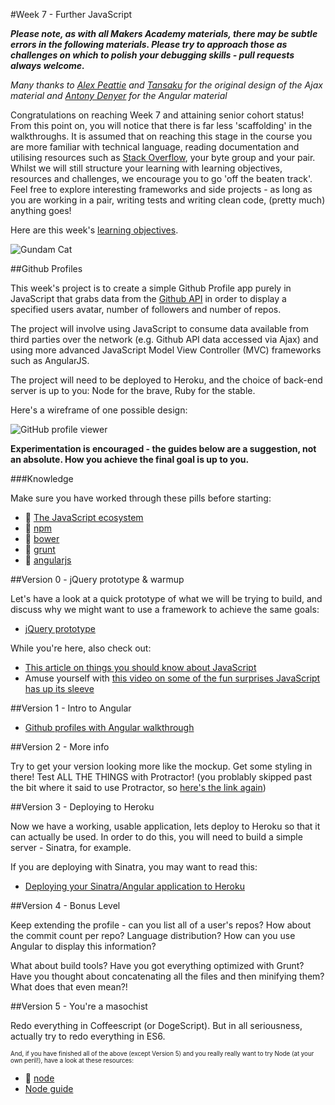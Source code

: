 #Week 7 - Further JavaScript

***Please note, as with all Makers Academy materials, there may be subtle errors in the following materials.  Please try to approach those as challenges on which to polish your debugging skills - pull requests always welcome.***

*Many thanks to [Alex Peattie](https://github.com/alexpeattie) and [Tansaku](https://github.com/tansaku) for the original design of the Ajax material and [Antony Denyer](https://github.com/antonydenyer) for the Angular material*

Congratulations on reaching Week 7 and attaining senior cohort status! From this point on, you will notice that there is far less 'scaffolding' in the walkthroughs. It is assumed that on reaching this stage in the course you are more familiar with technical language, reading documentation and utilising resources such as [Stack Overflow](http://stackoverflow.com/), your byte group and your pair. Whilst we will still structure your learning with learning objectives, resources and challenges, we encourage you to go 'off the beaten track'. Feel free to explore interesting frameworks and side projects - as long as you are working in a pair, writing tests and writing clean code, (pretty much) anything goes!

Here are this week's [learning objectives](https://github.com/makersacademy/course/blob/master/further_javascript/learning_objectives.md).

![Gundam Cat](https://developer.github.com/images/gundamcat.png)

##Github Profiles

This week's project is to create a simple Github Profile app purely in JavaScript that grabs data from the [Github API](https://developer.github.com/v3/) in order to display a specified users avatar, number of followers and number of repos.

The project will involve using JavaScript to consume data available from third parties over the network (e.g. Github API data accessed via Ajax) and using more advanced JavaScript Model View Controller (MVC) frameworks such as AngularJS. 

The project will need to be deployed to Heroku, and the choice of back-end server is up to you: Node for the brave, Ruby for the stable.

Here's a wireframe of one possible design:

![GitHub profile viewer](https://makersacademy.mybalsamiq.com/mockups/2895691.png?key=afabb09aef2901a2732515ae4349c1ec0458294b)

**Experimentation is encouraged - the guides below are a suggestion, not an absolute. How you achieve the final goal is up to you.**

###Knowledge

Make sure you have worked through these pills before starting:

* :pill: [The JavaScript ecosystem](https://github.com/makersacademy/course/blob/master/pills/javascript_ecosystem.md)
* :pill: [npm](https://github.com/makersacademy/course/blob/master/pills/npm.md)
* :pill: [bower](https://github.com/makersacademy/course/blob/master/pills/bower.md)
* :pill: [grunt](https://github.com/makersacademy/course/blob/master/pills/grunt.md)
* :pill: [angularjs](https://github.com/makersacademy/course/blob/master/pills/angularjs.md)

##Version 0 - jQuery prototype & warmup

Let's have a look at a quick prototype of what we will be trying to build, and discuss why we might want to use a framework to achieve the same goals: 

* [jQuery prototype](https://github.com/makersacademy/course/blob/master/further_javascript/jQuery.md)

While you're here, also check out:
* [This article on things you should know about JavaScript](http://skim.la/2012/02/06/things-you-should-know-about-javascript/)
* Amuse yourself with [this video on some of the fun surprises JavaScript has up its sleeve](https://www.destroyallsoftware.com/talks/wat)

##Version 1 - Intro to Angular

* [Github profiles with Angular walkthrough](https://github.com/makersacademy/course/blob/master/further_javascript/angularjs.md)  

##Version 2 - More info

Try to get your version looking more like the mockup. Get some styling in there! Test ALL THE THINGS with Protractor! (you problably skipped past the bit where it said to use Protractor, so [here's the link again](/further_javascript/protractor.md))

##Version 3 - Deploying to Heroku

Now we have a working, usable application, lets deploy to Heroku so that it can actually be used. In order to do this, you will need to build a simple server - Sinatra, for example. 

If you are deploying with Sinatra, you may want to read this:

* [Deploying your Sinatra/Angular application to Heroku](https://github.com/makersacademy/course/blob/master/pills/deploying_angular_sinatra.md)



##Version 4 - Bonus Level

Keep extending the profile - can you list all of a user's repos? How about the commit count per repo? Language distribution? How can you use Angular to display this information?

What about build tools? Have you got everything optimized with Grunt? Have you thought about concatenating all the files and then minifying them? What does that even mean?!

##Version 5 - You're a masochist

Redo everything in Coffeescript (or DogeScript). But in all seriousness, actually try to redo everything in ES6.

<sup><sub>And, if you have finished all of the above (except Version 5) and you really really want to try Node (at your own peril!), have a look at these resources:

* :pill: [node](https://github.com/makersacademy/course/blob/master/pills/node.md)
* [Node guide](https://github.com/makersacademy/course/blob/master/node_guide.md)</sub></sup>
